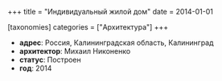 
+++
title = "Индивидуальный жилой дом"
date = 2014-01-01

[taxonomies]
categories = ["Архитектура"]
+++

- **адрес**: Россия, Калининградская область, Калининград
- **архитектор**: Михаил Никоненко
- **статус**: Построен
- **год**: 2014
        